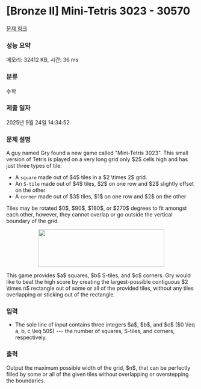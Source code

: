 # [Bronze II] Mini-Tetris 3023 - 30570 

[문제 링크](https://www.acmicpc.net/problem/30570) 

### 성능 요약

메모리: 32412 KB, 시간: 36 ms

### 분류

수학

### 제출 일자

2025년 9월 24일 14:34:52

### 문제 설명

<p>A guy named Gry found a new game called "Mini-Tetris 3023". This small version of Tetris is played on a very long grid only $2$ cells high and has just three types of tile:</p>

<ul>
	<li>A <code>square</code> made out of $4$ tiles in a $2 \times 2$ grid.</li>
	<li>An <code>S-tile</code> made out of $4$ tiles, $2$ on one row and $2$ slightly offset on the other</li>
	<li>A <code>corner</code> made out of $3$ tiles, $1$ on one row and $2$ on the other</li>
</ul>

<p>Tiles may be rotated $0$, $90$, $180$, or $270$ degrees to fit amongst each other, however, they cannot overlap or go outside the vertical boundary of the grid.</p>

<p style="text-align: center;"><img alt="" src="https://upload.acmicpc.net/4ee70ed0-3d25-4d44-8baf-be617bfab4cd/-/preview/" style="width: 335px; height: 100px;"></p>

<p>This game provides $a$ squares, $b$ S-tiles, and $c$ corners. Gry would like to beat the high score by creating the largest-possible contiguous $2 \times n$ rectangle out of some or all of the provided tiles, without any tiles overlapping or sticking out of the rectangle.</p>

### 입력 

 <ul>
	<li>The sole line of input contains three integers $a$, $b$, and $c$ ($0 \leq a, b, c \leq 50$) --- the number of squares, S-tiles, and corners, respectively.</li>
</ul>

### 출력 

 <p>Output the maximum possible width of the grid, $n$, that can be perfectly filled by some or all of the given tiles without overlapping or overstepping the boundaries.</p>

